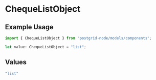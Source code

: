 # ChequeListObject

## Example Usage

```typescript
import { ChequeListObject } from "postgrid-node/models/components";

let value: ChequeListObject = "list";
```

## Values

```typescript
"list"
```